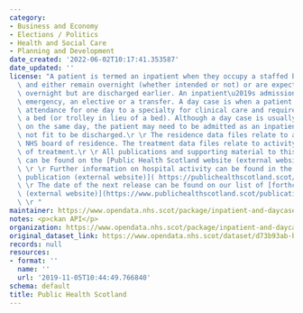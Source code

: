 ```yaml
---
category:
- Business and Economy
- Elections / Politics
- Health and Social Care
- Planning and Development
date_created: '2022-06-02T10:17:41.353587'
date_updated: ''
license: "A patient is termed an inpatient when they occupy a staffed bed in a hospital\
  \ and either remain overnight (whether intended or not) or are expected to remain\
  \ overnight but are discharged earlier. An inpatient\u2019s admission can be an\
  \ emergency, an elective or a transfer. A day case is when a patient makes a planned\
  \ attendance for one day to a specialty for clinical care and requires the use of\
  \ a bed (or trolley in lieu of a bed). Although a day case is usually completed\
  \ on the same day, the patient may need to be admitted as an inpatient if they are\
  \ not fit to be discharged.\r \r The residence data files relate to activity by\
  \ NHS board of residence. The treatment data files relate to activity by NHS board\
  \ of treatment.\r \r All publications and supporting material to this topic area\
  \ can be found on the [Public Health Scotland website (external website)](https://beta.isdscotland.org/topics/hospital-care/).\
  \ \r \r Further information on hospital activity can be found in the [recent quarterly\
  \ publication (external website)]( https://publichealthscotland.scot/publications/acute-hospital-activity-and-nhs-beds-information-quarterly/acute-hospital-activity-and-nhs-beds-information-quarterly-quarter-ending-31-december-2021/data-summary/).\r\
  \ \r The date of the next release can be found on our list of [forthcoming publications\
  \ (external website)](https://www.publichealthscotland.scot/publications/forthcoming-publications/).\r\
  \ \r "
maintainer: https://www.opendata.nhs.scot/package/inpatient-and-daycase-activity
notes: <p>ckan API</p>
organization: https://www.opendata.nhs.scot/package/inpatient-and-daycase-activity
original_dataset_link: https://www.opendata.nhs.scot/dataset/d73b93ab-b09f-4d39-9cfb-0e5e34085803/resource/a15a1878-3203-4506-90ac-586bd672545d/download/notes.csv
records: null
resources:
- format: ''
  name: ''
  url: '2019-11-05T10:44:49.766840'
schema: default
title: Public Health Scotland
---
```

